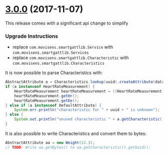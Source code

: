 <a name="3.0.0"></a>
# [3.0.0](https://github.com/movisens/SmartGattLib/compare/v2.1...v3.0) (2017-11-07)

This release comes with a significant api change to simplify 

### Upgrade Instructions

* replace ```com.movisens.smartgattlib.Service``` with ```com.movisens.smartgattlib.Services```
* replace ```com.movisens.smartgattlib.Characteristic``` with ```com.movisens.smartgattlib.Characteristics```

It is now possible to parse Characteristics with:
``` java
AbstractAttribute a = Characteristics.lookup(uuid).createAttribute(data);
if (a instanceof HeartRateMeasurement) {
    HeartRateMeasurement heartRateMeasurement = ((HeartRateMeasurement) a);
    heartRateMeasurement.getHr();
    heartRateMeasurement.getEe();
} else if (a instanceof DefaultAttribute) {
    System.err.println("characteristic for " + uuid + " is unknown");
} else {
    System.out.println("unused characteristic " + a.getCharacteristic().getName());
}
```

It is also possible to write Characteristics and convert them to bytes:
``` java
AbstractAttribute aa = new Weight(12.3);
// TODO: Write aa.getBytes() to aa.getCharacteristic().getUuid();
```